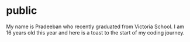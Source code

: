 # public
My name is Pradeeban who recently graduated from Victoria School. I am 16 years old this year and here is a toast to the start of my coding journey.
